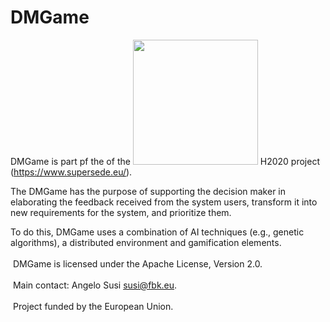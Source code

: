 # DMGame

DMGame is part pf the of the <img src="https://www.supersede.eu/wp-content/uploads/2015/07/cropped-SupersedeLogo_outline.png" width="200px"/> H2020 project (https://www.supersede.eu/).​

The DMGame has the purpose of supporting the decision maker in elaborating the feedback received from the system users, transform it into new requirements for the system, and prioritize them.

To do this, DMGame uses a combination of AI techniques (e.g., genetic algorithms), a distributed environment and gamification elements.<br><br>
​
DMGame is licensed under the Apache License, Version 2.0.<br><br>
​
Main contact: Angelo Susi susi@fbk.eu.<br><br>
​
Project funded by the European Union.
